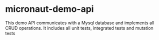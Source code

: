 # micronaut-demo-api
This demo API communicates with a Mysql database and implements all CRUD operations. It includes all unit tests, integrated tests and mutation tests
